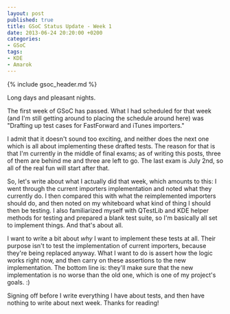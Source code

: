 ```yaml
---
layout: post
published: true
title: GSoC Status Update - Week 1
date: 2013-06-24 20:20:00 +0200
categories:
- GSoC
tags:
- KDE
- Amarok
---
```


{% include gsoc_header.md %}

Long days and pleasant nights.

The first week of GSoC has passed. What I had scheduled for that week (and I'm
still getting around to placing the schedule around here) was "Drafting up test
cases for FastForward and iTunes importers."

I admit that it doesn't sound too exciting, and neither does the next one which
is all about implementing these drafted tests. The reason for that is that I'm
currently in the middle of final exams; as of writing this posts, three of them
are behind me and three are left to go. The last exam is July 2nd, so all of the
real fun will start after that.

So, let's write about what I actually did that week, which amounts to this: I
went through the current importers implementation and noted what they currently
do. I then compared this with what the reimplemented importers should do, and
then noted on my whiteboard what kind of thing I should then be testing. I also
familiarized myself with QTestLib and KDE helper methods for testing and
prepared a blank test suite, so I'm basically all set to implement things. And
that's about all.

I want to write a bit about *why* I want to implement these tests at all. Their
purpose isn't to test the implementation of current importers, because they're
being replaced anyway. What I want to do is assert how the logic works right
now, and then carry on these assertions to the new implementation. The bottom
line is: they'll make sure that the new implementation is no worse than the old
one, which is one of my project's goals. :)

Signing off before I write everything I have about tests, and then have nothing
to write about next week. Thanks for reading!
